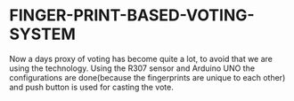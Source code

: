 # FINGER-PRINT-BASED-VOTING-SYSTEM
Now a days proxy of voting has become quite a lot, to avoid that we are using the technology. Using the R307 sensor and Arduino UNO the configurations are done(because the fingerprints are unique to each other) and push button is used for casting the vote.
